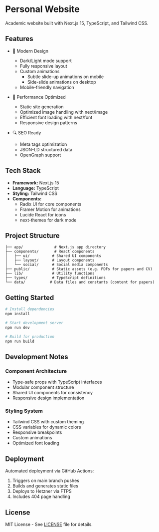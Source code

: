 # Personal Website
Academic website built with Next.js 15, TypeScript, and Tailwind CSS.

## Features

- 🎨 Modern Design
  - Dark/Light mode support
  - Fully responsive layout
  - Custom animations
    - Subtle slide-up animations on mobile
    - Side-slide animations on desktop
  - Mobile-friendly navigation
  
- 🚀 Performance Optimized
  - Static site generation
  - Optimized image handling with next/image
  - Efficient font loading with next/font
  - Responsive design patterns
  
- 🔍 SEO Ready
  - Meta tags optimization
  - JSON-LD structured data
  - OpenGraph support

## Tech Stack

- **Framework:** Next.js 15
- **Language:** TypeScript
- **Styling:** Tailwind CSS
- **Components:** 
  - Radix UI for core components
  - Framer Motion for animations
  - Lucide React for icons
  - next-themes for dark mode

## Project Structure

```
├── app/              # Next.js app directory
├── components/       # React components
│   ├── ui/          # Shared UI components
│   ├── layout/      # Layout components
│   └── social/      # Social media components
├── public/          # Static assets (e.g. PDFs for papers and CV)
├── lib/             # Utility functions
├── types/           # TypeScript definitions
└── data/           # Data files and constants (content for papers)
```

## Getting Started

```bash
# Install dependencies
npm install

# Start development server
npm run dev

# Build for production
npm run build
```

## Development Notes

### Component Architecture
- Type-safe props with TypeScript interfaces
- Modular component structure
- Shared UI components for consistency
- Responsive design implementation

### Styling System
- Tailwind CSS with custom theming
- CSS variables for dynamic colors
- Responsive breakpoints
- Custom animations
- Optimized font loading

## Deployment

Automated deployment via GitHub Actions:
1. Triggers on main branch pushes
2. Builds and generates static files
3. Deploys to Hetzner via FTPS
4. Includes 404 page handling

## License

MIT License - See [LICENSE](LICENSE) file for details.